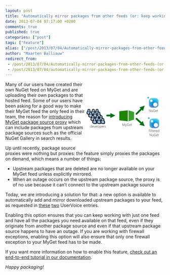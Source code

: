 ```yaml
---
layout: post
title: "Automatically mirror packages from other feeds (or: keep working during NuGet outages)"
date: 2013-07-04 07:17:00 +0200
comments: true
published: true
categories: ["post"]
tags: ["Feature"]
alias: ["/post/2013/07/04/Automatically-mirror-packages-from-other-feeds-(or-keep-working-during-NuGet-outages).aspx", "/post/2013/07/04/automatically-mirror-packages-from-other-feeds-(or-keep-working-during-nuget-outages).aspx"]
author: "Maarten Balliauw"
redirect_from:
 - /post/2013/07/04/Automatically-mirror-packages-from-other-feeds-(or-keep-working-during-NuGet-outages).aspx.html
 - /post/2013/07/04/automatically-mirror-packages-from-other-feeds-(or-keep-working-during-nuget-outages).aspx.html
---
```


<p><a href="/images/image_63.png"><img title="image" style="border-top: 0px; border-right: 0px; background-image: none; border-bottom: 0px; float: right; padding-top: 0px; padding-left: 0px; margin: 0px 10px 0px 0px; border-left: 0px; display: inline; padding-right: 0px" border="0" alt="image" align="right" src="/images/image_thumb_61.png" width="240" height="217" /></a>Many of our users have created their own NuGet feed on MyGet and are uploading their own packages to that hosted feed. Some of our users have been asking for a good way to make their MyGet feed the only feed in their team, the reason for <a href="/post/2012/03/01/Introducing-MyGet-package-source-proxy-(beta).aspx">introducing MyGet package source proxy</a> which can include packages from upstream package sources such as the official NuGet Gallery in search results.</p>  <p>Up until recently, package source proxies were nothing but proxies: the feature simply proxies the packages on demand, which means a number of things:</p>  <ul>   <li>Upstream packages that are deleted are no longer available on your MyGet feed unless explicitly mirrored.</li>    <li>When an outage occurs on the upstream package source, the proxy is of no use because it can’t connect to the upstream package source</li> </ul>  <p>Today, we are introducing a solution for that: a new option is available to automatically add and mirror downloaded upstream packages to your feed, as requested in <a href="http://myget.uservoice.com/forums/135675-general/suggestions/3708092-mirror-proxied-downloads">these</a> <a href="http://myget.uservoice.com/forums/135675-general/suggestions/2666787-mirror-nuget-in-case-its-down">two</a> UserVoice entries. </p>  <p>Enabling this option ensures that you can keep working with just one feed and have all the packages you need available on that feed, even if they originate from another package source and even if that upstream package source happens to have an outage. If you are working with firewall exceptions, enabling this option will also ensure that only one firewall exception to your MyGet feed has to be made.</p>  <p>If you want more information on how to enable this feature, <a href="https://docs.myget.org/docs/how-to/make-myget-list-and-automatically-mirror-packages-from-other-feeds">check out an end-to-end tutorial in our documentation</a>.</p>  <p><em>Happy packaging!</em></p>



